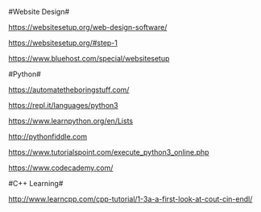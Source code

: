 #Website Design#

https://websitesetup.org/web-design-software/

https://websitesetup.org/#step-1

https://www.bluehost.com/special/websitesetup

#Python#

https://automatetheboringstuff.com/

https://repl.it/languages/python3

https://www.learnpython.org/en/Lists

http://pythonfiddle.com

https://www.tutorialspoint.com/execute_python3_online.php

https://www.codecademy.com/

#C++ Learning#

http://www.learncpp.com/cpp-tutorial/1-3a-a-first-look-at-cout-cin-endl/

